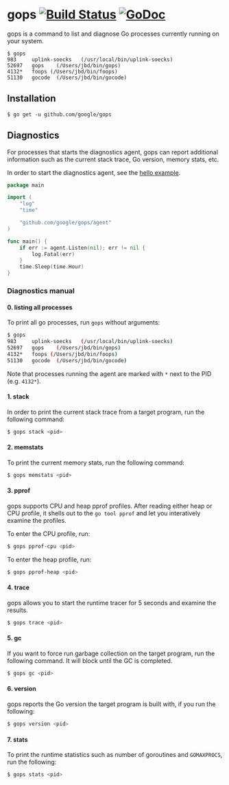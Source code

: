# gops [![Build Status](https://travis-ci.org/google/gops.svg?branch=master)](https://travis-ci.org/google/gops) [![GoDoc](https://godoc.org/github.com/google/gops/agent?status.svg)](https://godoc.org/github.com/google/gops/agent)

gops is a command to list and diagnose Go processes currently running on your system.

```
$ gops
983     uplink-soecks	(/usr/local/bin/uplink-soecks)
52697   gops	(/Users/jbd/bin/gops)
4132*   foops (/Users/jbd/bin/foops)
51130   gocode	(/Users/jbd/bin/gocode)
```

## Installation

```
$ go get -u github.com/google/gops
```

## Diagnostics

For processes that starts the diagnostics agent, gops can report
additional information such as the current stack trace, Go version, memory
stats, etc.

In order to start the diagnostics agent, see the [hello example](https://github.com/google/gops/blob/master/examples/hello/main.go).

``` go
package main

import (
	"log"
	"time"

	"github.com/google/gops/agent"
)

func main() {
	if err := agent.Listen(nil); err != nil {
		log.Fatal(err)
	}
	time.Sleep(time.Hour)
}
```

### Diagnostics manual

#### 0. listing all processes

To print all go processes, run `gops` without arguments:

```sh
$ gops
983     uplink-soecks	(/usr/local/bin/uplink-soecks)
52697   gops	(/Users/jbd/bin/gops)
4132*   foops (/Users/jbd/bin/foops)
51130   gocode	(/Users/jbd/bin/gocode)
```

Note that processes running the agent are marked with `*` next to the PID (e.g. `4132*`).

#### 1. stack

In order to print the current stack trace from a target program, run the following command:

```sh
$ gops stack <pid>
```

#### 2. memstats

To print the current memory stats, run the following command:

```sh
$ gops memstats <pid>
```

#### 3. pprof

gops supports CPU and heap pprof profiles. After reading either heap or CPU profile,
it shells out to the `go tool pprof` and let you interatively examine the profiles.

To enter the CPU profile, run:

```sh
$ gops pprof-cpu <pid>
```

To enter the heap profile, run:

```sh
$ gops pprof-heap <pid>
```

#### 4. trace

gops allows you to start the runtime tracer for 5 seconds and examine the results.

```sh
$ gops trace <pid>
```

#### 5.  gc

If you want to force run garbage collection on the target program, run the following command.
It will block until the GC is completed.

```sh
$ gops gc <pid>
```

#### 6. version

gops reports the Go version the target program is built with, if you run the following:

```sh
$ gops version <pid>
```

#### 7. stats

To print the runtime statistics such as number of goroutines and `GOMAXPROCS`, run the following:

```sh
$ gops stats <pid>
```
